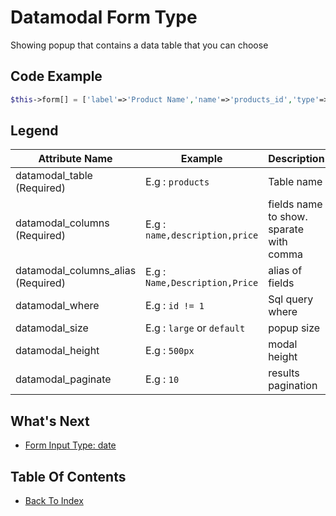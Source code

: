 # Datamodal Form Type
Showing popup that contains a data table that you can choose

## Code Example
```php
$this->form[] = ['label'=>'Product Name','name'=>'products_id','type'=>'datamodal','datamodal_table'=>'products','datamodal_where'=>'','datamodal_columns'=>'name,description,price','datamodal_columns_alias'=>'Name,Description,Price','required'=>true];	
```
## Legend
| Attribute Name | Example | Description
| -------------- | ----------- | --------- |
| datamodal_table (Required) | E.g : `products` | Table name |
| datamodal_columns (Required) | E.g : `name,description,price` | fields name to show. sparate with comma |
| datamodal_columns_alias (Required) | E.g : `Name,Description,Price` | alias of fields |
| datamodal_where | E.g : `id != 1` | Sql query where |
| datamodal_size | E.g : `large` or `default` | popup size |
| datamodal_height | E.g : `500px` | modal height |
| datamodal_paginate | E.g : `10` | results pagination |

## What's Next
- [Form Input Type: date](./form-date.md)

## Table Of Contents
- [Back To Index](./index.md)